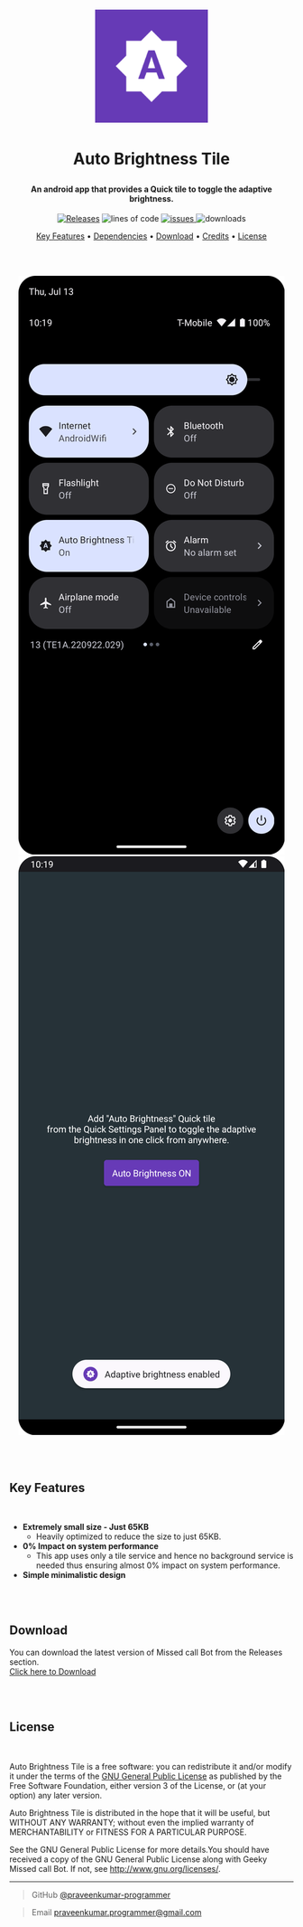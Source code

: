 <h1 align="center">
  <a href="https://github.com/praveenkumar-programmer/AutoBrightnessTile"><img src="https://github.com/praveenkumar-programmer/AutoBrightnessTile/blob/main/icon-playstore.png?raw=true" alt="Auto Brightness Tile" width="200" style="margin-bottom:0.3cm"></a>
	
  **Auto Brightness Tile**
</h1>

<h4 align="center">An android app that provides a Quick tile to toggle the adaptive brightness.</h4>

<p align="center">
         
  <a href="https://github.compraveenkumar-programmer/AutoBrightnessTile/releases">
 <img src="https://img.shields.io/github/v/release/praveenkumar-programmer/AutoBrightnessTile?color=limegreen"
         alt="Releases"></a>
         
  <img src="https://img.shields.io/tokei/lines/github/praveenkumar-programmer/AutoBrightnessTile?color=dodgerblue" alt="lines of code">
  
  
  <a href="https://github.com/praveenkumar-programmer/AutoBrightnessTile/issues">
      <img src="https://img.shields.io/github/issues/praveenkumar-programmer/AutoBrightnessTile?color=blueviolet" alt="issues">
  </a>
  
  <img src="https://img.shields.io/github/downloads/praveenkumar-programmer/AutoBrightnessTile/total?color=mediumvioletred" alt="downloads">
 

<p align="center">
  <a href="#key-features">Key Features</a> •
  <a href="#dependencies">Dependencies</a> •
  <a href="#download">Download</a> •
  <a href="#credits">Credits</a> •
  <a href="#license">License</a>
</p>

<br>
<br>

<p align="center">
<img src="https://github.com/praveenkumar-programmer/AutoBrightnessTile/blob/main/port 1.png?raw=true" alt="screenshot1">
<img src="https://github.com/praveenkumar-programmer/AutoBrightnessTile/blob/main/port 2.png?raw=true" alt="screenshot2">
</p>

<br>
<br>


## Key Features

<br>

* **Extremely small size - Just 65KB**
  - Heavily optimized to reduce the size to just 65KB.
* **0% Impact on system performance**  
	- This app uses only a tile service and hence no background service is needed thus ensuring almost 0% impact on system performance.
* **Simple minimalistic design**

<br>
<br>


## Download

You can download the latest version of Missed call Bot from the Releases section.                                                                                   
[Click here to Download](https://github.com/praveenkumar-programmer/AutoBrightnessTile/releases/download/v1.0/message.bot.apk)

<br>
<br>


## License

<br>

Auto Brightness Tile is a free software: you can redistribute it and/or modify it under the terms of the [GNU General Public License](https://www.gnu.org/licenses/gpl-3.0.en.html) as published by the Free Software Foundation, either version 3 of the License, or (at your option) any later version.

Auto Brightness Tile is distributed in the hope that it will be useful, but WITHOUT ANY WARRANTY; without even the implied warranty of MERCHANTABILITY or FITNESS FOR A PARTICULAR PURPOSE.

See the GNU General Public License for more details.You should have received a copy of the GNU General Public License along with Geeky Missed call Bot. If not, see http://www.gnu.org/licenses/.

---

> GitHub [@praveenkumar-programmer](https://github.com/praveenkumar-programmer)

> Email [praveenkumar.programmer@gmail.com](https://https://mail.google.com/)

<br>
<br>
